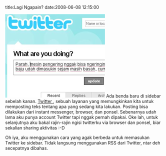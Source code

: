 title:Lagi Ngapain?
date:2008-06-08 12:15:00

![image](/img/wordpress/2008-06-mytwitter.jpg)
Ada benda baru di sidebar sebelah kanan.
<a href="https://twitter.com/home">
 Twitter
</a>
, sebuah layanan yang memungkinkan kita untuk memposting teks tentang apa yang sedang kita lakukan. Posting bisa dilakukan dari instant messenger, browser, dan ponsel. Sebenarnya udah lama aku punya account Twitter tapi nggak pernah dipakai. Oke lah, untuk selanjutnya aku bakal rajin-rajin ngisi twitterku via browser dan ponsel, biar sekalian sharing aktivitas :-D
<!--more-->
Oh iya, aku menggunakan cara yang agak berbeda untuk memasukan Twitter ke sidebar. Tidak langsung menggunakan RSS dari Twitter, ntar deh secepatnya dibahas.
